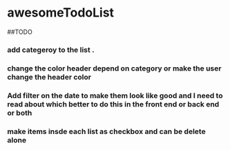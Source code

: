 # awesomeTodoList

##TODO
### add categeroy to the list .
### change the color header depend on category or make the user change the header color 
### Add filter on the date to make them look like good and I need to read about which better to do this in the front end or back end  or  both
### make items insde each list as checkbox and can be delete alone